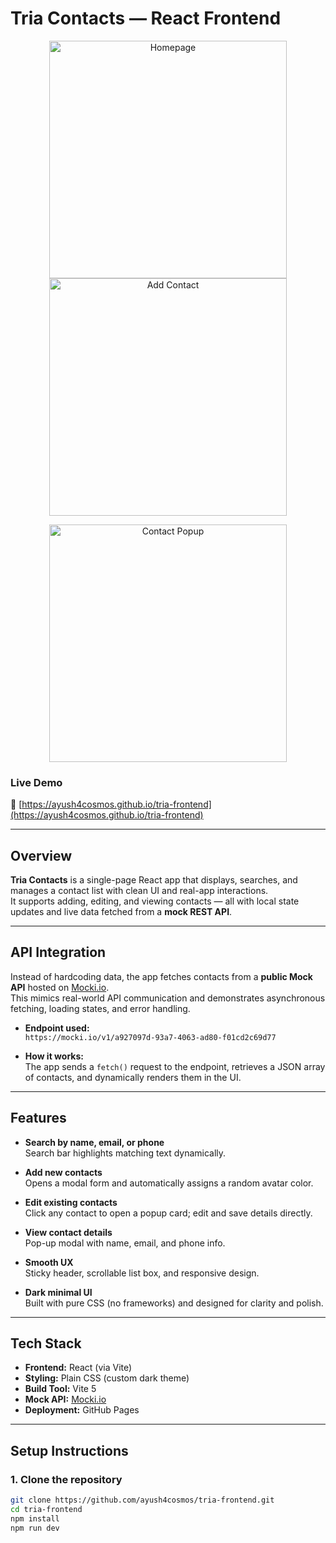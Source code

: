 # Tria Contacts — React Frontend
<p align="center">
  <img src="https://github.com/user-attachments/assets/aa75c72f-298b-4922-91a7-01d6824eae00" alt="Homepage" width="380"/>
  <img src="https://github.com/user-attachments/assets/1ca4b8f6-dff5-4a86-9c99-86640beb64a1" alt="Add Contact" width="380"/>
</p>

<p align="center">
  <img src="https://github.com/user-attachments/assets/8e1e31b2-8918-4f2a-8dd4-409484b55ee5" alt="Contact Popup" width="380"/>
</p>


### Live Demo  
🔗 [https://ayush4cosmos.github.io/tria-frontend](https://ayush4cosmos.github.io/tria-frontend)

---

## Overview

**Tria Contacts** is a single-page React app that displays, searches, and manages a contact list with clean UI and real-app interactions.  
It supports adding, editing, and viewing contacts — all with local state updates and live data fetched from a **mock REST API**.

---

## API Integration

Instead of hardcoding data, the app fetches contacts from a **public Mock API** hosted on [Mocki.io](https://mocki.io/).  
This mimics real-world API communication and demonstrates asynchronous fetching, loading states, and error handling.

- **Endpoint used:**  
  `https://mocki.io/v1/a927097d-93a7-4063-ad80-f01cd2c69d77`

- **How it works:**  
  The app sends a `fetch()` request to the endpoint, retrieves a JSON array of contacts, and dynamically renders them in the UI.  

---

## Features

- **Search by name, email, or phone**  
  Search bar highlights matching text dynamically.

- **Add new contacts**  
  Opens a modal form and automatically assigns a random avatar color.

- **Edit existing contacts**  
  Click any contact to open a popup card; edit and save details directly.

- **View contact details**  
  Pop-up modal with name, email, and phone info.

- **Smooth UX**  
  Sticky header, scrollable list box, and responsive design.

- **Dark minimal UI**  
  Built with pure CSS (no frameworks) and designed for clarity and polish.

---

## Tech Stack

- **Frontend:** React (via Vite)
- **Styling:** Plain CSS (custom dark theme)
- **Build Tool:** Vite 5
- **Mock API:** [Mocki.io](https://mocki.io/)
- **Deployment:** GitHub Pages

---

## Setup Instructions

### 1. Clone the repository
```bash
git clone https://github.com/ayush4cosmos/tria-frontend.git
cd tria-frontend
npm install
npm run dev

